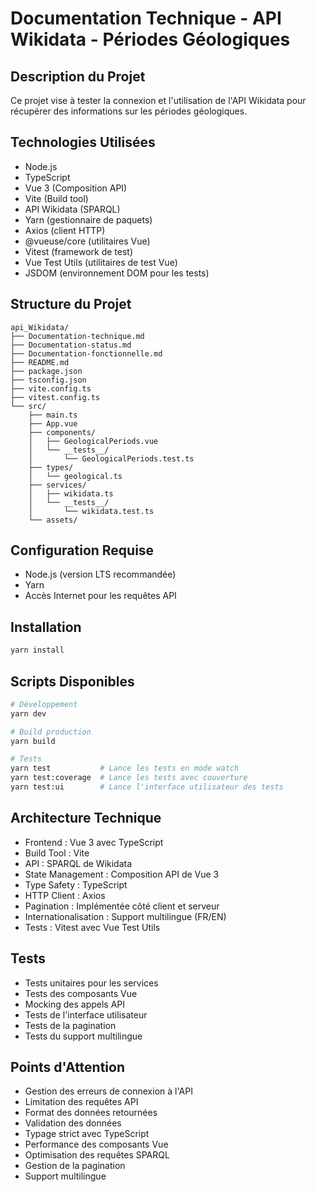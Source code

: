 # Documentation Technique - API Wikidata - Périodes Géologiques

## Description du Projet
Ce projet vise à tester la connexion et l'utilisation de l'API Wikidata pour récupérer des informations sur les périodes géologiques.

## Technologies Utilisées
- Node.js
- TypeScript
- Vue 3 (Composition API)
- Vite (Build tool)
- API Wikidata (SPARQL)
- Yarn (gestionnaire de paquets)
- Axios (client HTTP)
- @vueuse/core (utilitaires Vue)
- Vitest (framework de test)
- Vue Test Utils (utilitaires de test Vue)
- JSDOM (environnement DOM pour les tests)

## Structure du Projet
```
api_Wikidata/
├── Documentation-technique.md
├── Documentation-status.md
├── Documentation-fonctionnelle.md
├── README.md
├── package.json
├── tsconfig.json
├── vite.config.ts
├── vitest.config.ts
└── src/
    ├── main.ts
    ├── App.vue
    ├── components/
    │   ├── GeologicalPeriods.vue
    │   └── __tests__/
    │       └── GeologicalPeriods.test.ts
    ├── types/
    │   └── geological.ts
    ├── services/
    │   ├── wikidata.ts
    │   └── __tests__/
    │       └── wikidata.test.ts
    └── assets/
```

## Configuration Requise
- Node.js (version LTS recommandée)
- Yarn
- Accès Internet pour les requêtes API

## Installation
```bash
yarn install
```

## Scripts Disponibles
```bash
# Développement
yarn dev

# Build production
yarn build

# Tests
yarn test           # Lance les tests en mode watch
yarn test:coverage  # Lance les tests avec couverture
yarn test:ui        # Lance l'interface utilisateur des tests
```

## Architecture Technique
- Frontend : Vue 3 avec TypeScript
- Build Tool : Vite
- API : SPARQL de Wikidata
- State Management : Composition API de Vue 3
- Type Safety : TypeScript
- HTTP Client : Axios
- Pagination : Implémentée côté client et serveur
- Internationalisation : Support multilingue (FR/EN)
- Tests : Vitest avec Vue Test Utils

## Tests
- Tests unitaires pour les services
- Tests des composants Vue
- Mocking des appels API
- Tests de l'interface utilisateur
- Tests de la pagination
- Tests du support multilingue

## Points d'Attention
- Gestion des erreurs de connexion à l'API
- Limitation des requêtes API
- Format des données retournées
- Validation des données
- Typage strict avec TypeScript
- Performance des composants Vue
- Optimisation des requêtes SPARQL
- Gestion de la pagination
- Support multilingue 